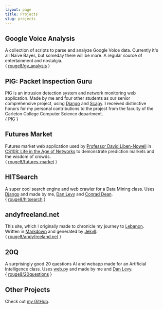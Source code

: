 ```yaml
---
layout: page
title: Projects
slug: projects
---
```


## Google Voice Analysis

A collection of scripts to parse and analyze Google Voice data.
Currently it's all Naive Bayes, but someday there will be more.
A regular source of entertainment and nostalgia.
<br />
{ [rouge8/gv_analysis](https://github.com/rouge8/gv_analysis) }

## PIG: Packet Inspection Guru

PIG is an intrusion detection system and network monitoring web application.
Made by me and four other students as our senior comprehensive project, using [Django](https://www.djangoproject.com/) and [Scapy](http://www.secdev.org/projects/scapy/).
I received distinctive honors for my personal contributions to the project from the faculty of the Carleton College Computer Science department.
<br />
\{ [PIG](http://cs.carleton.edu/cs_comps/1112/honeynet/final_results/index.html) \}

## Futures Market

Futures market web application used by [Professor David Liben-Nowell](http://cs.carleton.edu/faculty/dlibenno/) in [CS108: Life in the Age of Networks](http://cs.carleton.edu/faculty/dlibenno/old/cs108-fall11/) to demonstrate prediction markets and the wisdom of crowds.
<br />
\{ [rouge8/futures-market](https://github.com/rouge8/futures-market) \}

## HITSearch

A super cool search engine and web crawler for a Data Mining class. Uses [Django](https://www.djangoproject.com/) and made by me, [Dan Levy](http://danl3v.com) and [Conrad Dean](http://conradpdean.com).
<br />
\{ [rouge8/hitsearch](https://github.com/rouge8/hitsearch) \}

## andyfreeland.net

This site, which I originally made to chronicle my journey to [Lebanon](/lebanon/). Written in [Markdown](http://maruku.rubyforge.org/maruku.html) and generated by [Jekyll](https://github.com/mojombo/jekyll).
<br />
\{ [rouge8/andyfreeland.net](https://github.com/rouge8/andyfreeland.net) \}

## 20Q

A surprisingly good 20 questions AI and webapp made for an Artificial Intelligence class. Uses [web.py](http://webpy.org/) and made by me and [Dan Levy](http://danl3v.com).
<br />
\{ [rouge8/20questions](https://github.com/rouge8/20questions) \}

## Other Projects

Check out [my GitHub](https://github.com/rouge8).
